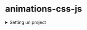 # animations-css-js

<details><summary>Setting un project</summary>

```bash
cd ~/rafael
git clone https://github.com/rafaelshaw/animations-css-js.git
cd animations-css-js
code .
git status
git add -A
git status
git commit -m "Initial commit"
git status
git commit --amend --reset-author
git log
git push
git status
```

</details>

